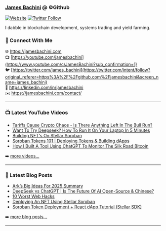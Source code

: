 ### [James Bachini][website] @ ⚙️Github

[![Website](https://img.shields.io/website?label=jamesbachini.com&style=for-the-badge&url=https%3A%2F%2Fjamesbachini.com)](https://jamesbachini.com)
[![Twitter Follow](https://img.shields.io/twitter/follow/james_bachini?color=1DA1F2&logo=twitter&style=for-the-badge)](https://twitter.com/intent/follow?original_referer=https%3A%2F%2Fgithub.com%2Fjamesbachini&screen_name=jamesbachini)

I dabble in blockchain development, systems trading and yield farming.

### 👋 Connect With Me

🌐 https://jamesbachini.com
<br />
📺 [https://youtube.com/jamesbachini](https://www.youtube.com/c/JamesBachini?sub_confirmation=1)
<br />
🐦 [https://twitter.com/james_bachini](https://twitter.com/intent/follow?original_referer=https%3A%2F%2Fgithub.com%2Fjamesbachini&screen_name=james_bachini)
<br />
👔 https://linkedin.com/in/jamesbachini
<br />
✉️ https://jamesbachini.com/contact/

---

### 📺 Latest YouTube Videos

<!-- YOUTUBE:START -->
- [Tariffs Cause Crypto Chaos - Is There Anything Left In The Bull Run?](https://www.youtube.com/watch?v=Vcg6qWYqYL4)
- [Want To Try Deepseek? How To Run It On Your Laptop In 5 Minutes](https://www.youtube.com/watch?v=qMm8bAoMD2M)
- [Building NFT&#39;s On Stellar Soroban](https://www.youtube.com/watch?v=fTsXL8g4fAw)
- [Soroban Tokens 101 | Deploying Tokens &amp; Building dApps](https://www.youtube.com/watch?v=oF624m5b384)
- [How I Built A Tool Using ChatGPT To Monitor The Silk Road Bitcoin](https://www.youtube.com/watch?v=rZ5TnPkO86Y)
<!-- YOUTUBE:END -->

➡️ [more videos...](https://youtube.com/jamesbachini)

---

### 📝 Latest Blog Posts

<!-- BLOG-POST-LIST:START -->
- [Ark’s Big Ideas For 2025 Summary](https://jamesbachini.com/arks-big-ideas-for-2025-summary/)
- [DeepSeek vs ChatGPT | Is The Future Of AI Open-Source &amp; Chinese?](https://jamesbachini.com/deepseek-vs-chatgpt-is-the-future-of-ai-open-source-chinese/)
- [10 Worst Web Hacks](https://jamesbachini.com/10-worst-web-hacks/)
- [Deploying An NFT Using Stellar Soroban](https://jamesbachini.com/soroban-nft/)
- [Soroban Token Deployment + React dApp Tutorial &lpar;Stellar SDK&rpar;](https://jamesbachini.com/soroban-tokens/)
<!-- BLOG-POST-LIST:END -->

➡️ [more blog posts...](https://jamesbachini.com)

---

[website]: https://jamesbachini.com
[twitter]: https://twitter.com/james_bachini
[youtube]: https://youtube.com/jamesbachini
[linkedin]: https://linkedin.com/in/jamesbachini
